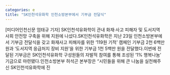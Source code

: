 ```yaml
---
categories: e
title: "SK인천석유화학 인천소방본부에서 기부금 전달식"
---
```

[미디어인천신문 엄태규 기자] SK인천석유화학이 관내 화재·사고 피해자 및 도서지역 사회 안전망 구축을 위해 지원에 나섰다.SK인천석유화학은 지난 23일 인천소방본부에서 기부금 전달식을 갖고 화재사고 피해자를 위한 ‘119원 기적’ 캠페인 기부금 2천 6백만 원과 ‘도서지역 응급처지 장비 지원’을 위한 기부금 1천 5백만 원을 전달했다.이번에 전달된 기부금은 SK인천석유화학 구성원들의 자발적 참여를 통해 조성된 ‘1% 행복나눔’ 기금으로 마련됐다.인천소방본부 허석곤 본부장은 “시민들을 위해 큰 나눔을 실천해주신 SK인천석유화학에 진